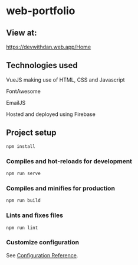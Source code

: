 # web-portfolio

## View at:
https://devwithdan.web.app/Home

## Technologies used

VueJS making use of HTML, CSS and Javascript

FontAwesome

EmailJS

Hosted and deployed using Firebase 

## Project setup
```
npm install
```

### Compiles and hot-reloads for development
```
npm run serve
```

### Compiles and minifies for production
```
npm run build
```

### Lints and fixes files
```
npm run lint
```

### Customize configuration
See [Configuration Reference](https://cli.vuejs.org/config/).
